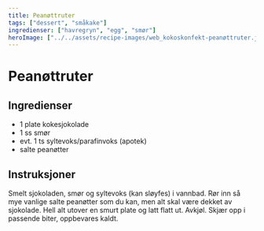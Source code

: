 ```yaml
---
title: Peanøttruter
tags: ["dessert", "småkake"]
ingredienser: ["havregryn", "egg", "smør"]
heroImage: ["../../assets/recipe-images/web_kokoskonfekt-peanøttruter.jpg"]
---
```


# Peanøttruter

## Ingredienser

- 1 plate kokesjokolade
- 1 ss smør
- evt. 1 ts syltevoks/parafinvoks (apotek)
- salte peanøtter

## Instruksjoner

Smelt sjokoladen, smør og syltevoks (kan sløyfes) i vannbad. Rør inn så mye vanlige salte peanøtter som du kan, men alt skal være dekket av sjokolade. Hell alt utover en smurt plate og latt flatt ut. Avkjøl. Skjær opp i passende biter, oppbevares kaldt.
